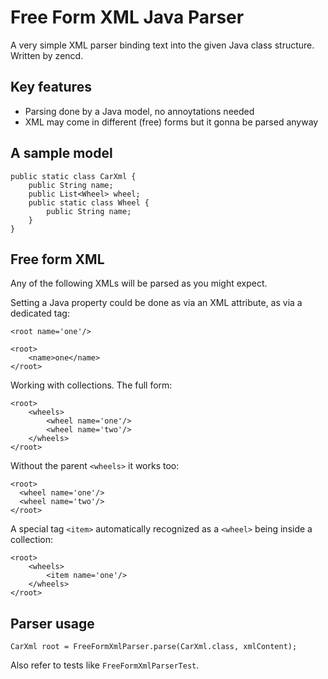 # Free Form XML Java Parser

A very simple XML parser binding text into the given Java class structure. Written by zencd.

## Key features

- Parsing done by a Java model, no annoytations needed
- XML may come in different (free) forms but it gonna be parsed anyway

## A sample model

    public static class CarXml {
        public String name;
        public List<Wheel> wheel;
        public static class Wheel {
            public String name;
        }
    }

## Free form XML

Any of the following XMLs will be parsed as you might expect.

Setting a Java property could be done as via an XML attribute, as via a dedicated tag:

    <root name='one'/>

    <root>
        <name>one</name>
    </root>

Working with collections. The full form:

    <root>
        <wheels>
            <wheel name='one'/>
            <wheel name='two'/>
        </wheels>
    </root>

Without the parent `<wheels>` it works too:

    <root>
      <wheel name='one'/>
      <wheel name='two'/>
    </root>

A special tag `<item>` automatically recognized as a `<wheel>` being inside a collection:

    <root>
        <wheels>
            <item name='one'/>
        </wheels>
    </root>

## Parser usage

    CarXml root = FreeFormXmlParser.parse(CarXml.class, xmlContent);

Also refer to tests like `FreeFormXmlParserTest`. 
